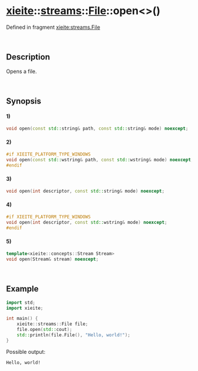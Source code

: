 # [xieite](../../../../../xieite.md)\:\:[streams](../../../../../streams.md)\:\:[File](../../../file.md)\:\:open\<\>\(\)
Defined in fragment [xieite:streams.File](../../../../../../src/streams/file.cpp)

&nbsp;

## Description
Opens a file.

&nbsp;

## Synopsis
#### 1)
```cpp
void open(const std::string& path, const std::string& mode) noexcept;
```
#### 2)
```cpp
#if XIEITE_PLATFORM_TYPE_WINDOWS
void open(const std::wstring& path, const std::wstring& mode) noexcept;
#endif
```
#### 3)
```cpp
void open(int descriptor, const std::string& mode) noexcept;
```
#### 4)
```cpp
#if XIEITE_PLATFORM_TYPE_WINDOWS
void open(int descriptor, const std::wstring& mode) noexcept;
#endif
```
#### 5)
```cpp
template<xieite::concepts::Stream Stream>
void open(Stream& stream) noexcept;
```

&nbsp;

## Example
```cpp
import std;
import xieite;

int main() {
    xieite::streams::File file;
    file.open(std::cout);
    std::println(file.File(), "Hello, world!");
}
```
Possible output:
```
Hello, world!
```
